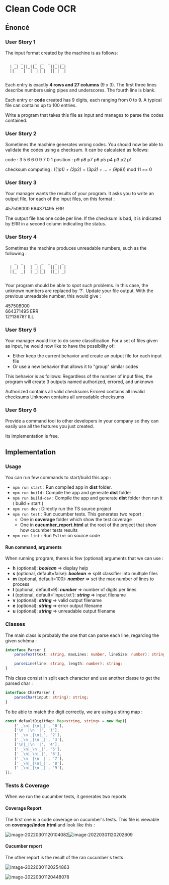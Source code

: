 # Clean Code OCR

## Énoncé

### User Story 1

The input format created by the machine is as follows:

```
    _  _     _  _  _  _  _ 
  | _| _||_||_ |_   ||_||_|
  ||_  _|  | _||_|  ||_| _|
  
```

Each entry is exactly **4 rows and 27 columns** (9 x 3).
The first three lines describe numbers using pipes and underscores.
The fourth line is blank.

Each entry or **code** created has 9 digits, each ranging from 0 to 9.
A typical file can contains up to 100 entries.

Write a program that takes this file as input and manages to parse the codes contained.

### User Story 2

Sometimes the machine generates wrong codes.
You should now be able to validate the codes using a checksum.
It can be calculated as follows:

code     : 3 5 6 6 0 9 7 0 1
position : p9 p8 p7 p6 p5 p4 p3 p2 p1

checksum computing : 
((1*p1) + (2*p2) + (3*p3) + ... + (9*p9)) mod 11 == 0

### User Story 3

Your manager wants the results of your program.
It asks you to write an output file, for each of the input files, on this format :

457508000 
664371495 ERR

The output file has one code per line.
If the checksum is bad, it is indicated by ERR in a second column indicating the status.

### User Story 4

Sometimes the machine produces unreadable numbers, such as the following :

```
    _  _     _  _  _  _  _ 
  | _|  |  | _||_   ||_|| |
  ||_  _|  | _||_|  ||_| _|
  
```

Your program should be able to spot such problems.
In this case, the unknown numbers are replaced by '?'.
Update your file output. With the previous unreadable number, this would give :

457508000    
664371495 ERR   
12?13678? ILL

### User Story 5

Your manager would like to do some classification.
For a set of files given as input, he would now like to have the possibility of:

- Either keep the current behavior and create an output file for each input file
- Or use a new behavior that allows it to "group" similar codes

This behavior is as follows: Regardless of the number of input files, the program will create 3 outputs named
authorized, errored, and unknown

Authorized contains all valid checksums
Errored contains all invalid checksums
Unknown contains all unreadable checksums

### User Story 6

Provide a command tool to other developers in your company so they can easily use all
the features you just created.

Its implementation is free.

## Implementation

### Usage

You can run few commands to start/build this app :

- `npm run start` : Run compiled app in **dist** folder.
- `npm run build` : Compile the app and generate **dist** folder
- `npm run build-dev` :  Compile the app and generate **dist** folder then run it ( build + start )
- `npm run dev` : Directly run the TS source project
- `npm run test` : Run cucumber tests. This generates two report :
    - One in **coverage** folder which show the test coverage
    - One in **cucumber_report.html** at the root of the project that show how cucumber tests results
- `npm run lint` : Run `Eslint` on source code

#### Run command, arguments

When running program, theres is few (optional) arguments that we can use :

- **h** (optional): ***boolean*** => display help
- **s** (optional, default=false): ***boolean*** => split classifier into multiple files
- **m** (optional, default=100): ***number*** => set the max number of lines to process
- **l** (optional, default=9): ***number*** => number of digits per lines
- **i** (optional, default='input.txt'): ***string*** => input filename
- **v** (optional): ***string*** => valid output filename
- **e** (optional): ***string*** => error output filename
- **u** (optional): ***string*** => unreadable output filename

### Classes

The main class is probably the one that can parse each line, regarding the given schéma :

```typescript
interface Parser {
    parseText(text: string, maxLines: number, lineSize: number): string[];

    parseLine(line: string, length: number): string;
}
```

This class consist in split each character and use another classe to get the parsed char :

```typescript
interface CharParser {
    parseChar(input: string): string;
}
```

To be able to match the digit correctly, we are using a stirng map :

```typescript
const defaultDigitMap: Map<string, string> = new Map([
    [' _\n| |\n|_|', '0'],
    ['\n  |\n  |', '1'],
    [' _\n _|\n|_', '2'],
    [' _\n _|\n _|', '3'],
    ['\n|_|\n  |', '4'],
    [' _\n|_\n _|', '5'],
    [' _\n|_\n|_|', '6'],
    [' _\n  |\n  |', '7'],
    [' _\n|_|\n|_|', '8'],
    [' _\n|_|\n _|', '9'],
]);
```

### Tests & Coverage

When we run the cucumber tests, it generates two reports

#### Coverage Report

The first one is a code coverage on cucumber's tests. This file is viewable on **coverage/index.html** and look like
this :

![image-20220301120104082](images/README/image-20220301120104082.png)![image-20220301120202609](images/README/image-20220301120202609.png)

#### Cucumber report

The other report is the result of the ran cucumber's tests :

![image-20220301120254863](images/README/image-20220301120254863.png)

![image-20220301120448078](images/README/image-20220301120448078.png)

